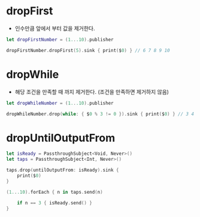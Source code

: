 # dropFirst

- 인수만큼 앞에서 부터 값을 제거한다. 

```swift
let dropFirstNumber = (1...10).publisher

dropFirstNumber.dropFirst(5).sink { print($0) } // 6 7 8 9 10

```

# dropWhile

- 해당 조건을 만족할 때 까지 제거한다. (조건을 만족하면 제거하지 않음)

```swift
let dropWhileNumber = (1...10).publisher

dropWhileNumber.drop(while: { $0 % 3 != 0 }).sink { print($0) } // 3 4 5 6 7 8 9 10

```

# dropUntilOutputFrom

```swift
let isReady = PassthroughSubject<Void, Never>()
let taps = PassthroughSubject<Int, Never>()

taps.drop(untilOutputFrom: isReady).sink {
    print($0)
}

(1...10).forEach { n in taps.send(n)
    
    if n == 3 { isReady.send() }
}

```
